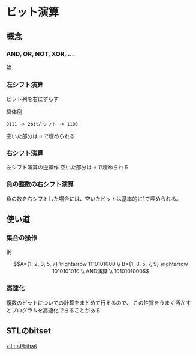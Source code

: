 # ビット演算

## 概念
### AND, OR, NOT, XOR, ...
略

### 左シフト演算
ビット列を右にずらす

具体例
```
0111 -> 2bit左シフト -> 1100
```
空いた部分は `0` で埋められる

### 右シフト演算
左シフト演算の逆操作
空いた部分は `0` で埋められる

### 負の整数の右シフト演算
負の数を右シフトした場合には、空いたビットは基本的に1で埋められる。



## 使い道
### 集合の操作
例
```math
A={1, 2, 3, 5, 7} \rightarrow 1110101000 \\
B={1, 3, 5, 7, 9} \rightarrow 1010101010 \\
AND演算 \\
1010101000
```

### 高速化
複数のビットについての計算をまとめて行えるので、 この性質をうまく活かすとプログラムを高速化できることがある


## STLのbitset
[stl.md/bitset]("../../stl.md")
